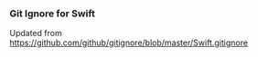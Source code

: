 ### Git Ignore for Swift

Updated from https://github.com/github/gitignore/blob/master/Swift.gitignore
